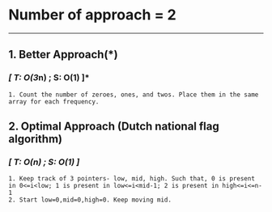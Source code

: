 # Number of approach = 2

---

## 1. Better Approach(*)

### *[ T: O(3*n) ; S: O(1) ]*

    1. Count the number of zeroes, ones, and twos. Place them in the same array for each frequency.

## 2. Optimal Approach (Dutch national flag algorithm)

### *[ T: O(n) ; S: O(1) ]*

    1. Keep track of 3 pointers- low, mid, high. Such that, 0 is present in 0<=i<low; 1 is present in low<=i<mid-1; 2 is present in high<=i<=n-1
    2. Start low=0,mid=0,high=0. Keep moving mid.
